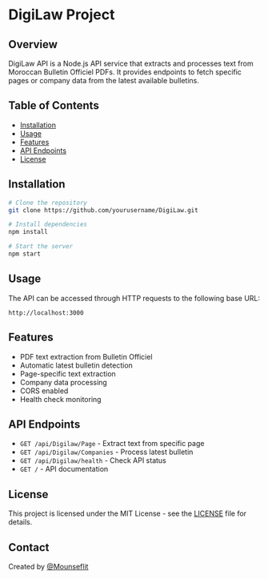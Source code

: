 # DigiLaw Project

## Overview
DigiLaw API is a Node.js API service that extracts and processes text from Moroccan Bulletin Officiel PDFs. It provides endpoints to fetch specific pages or company data from the latest available bulletins.

## Table of Contents
- [Installation](#installation)
- [Usage](#usage)
- [Features](#features)
- [API Endpoints](#api-endpoints)
- [License](#license)

## Installation
```bash
# Clone the repository
git clone https://github.com/yourusername/DigiLaw.git

# Install dependencies
npm install

# Start the server
npm start
```

## Usage
The API can be accessed through HTTP requests to the following base URL:
```
http://localhost:3000
```

## Features
- PDF text extraction from Bulletin Officiel
- Automatic latest bulletin detection
- Page-specific text extraction
- Company data processing
- CORS enabled
- Health check monitoring

## API Endpoints
- `GET /api/Digilaw/Page` - Extract text from specific page
- `GET /api/Digilaw/Companies` - Process latest bulletin
- `GET /api/Digilaw/health` - Check API status
- `GET /` - API documentation

## License
This project is licensed under the MIT License - see the [LICENSE](LICENSE) file for details.

## Contact
Created by [@Mounseflit](https://github.com/Mounseflit)